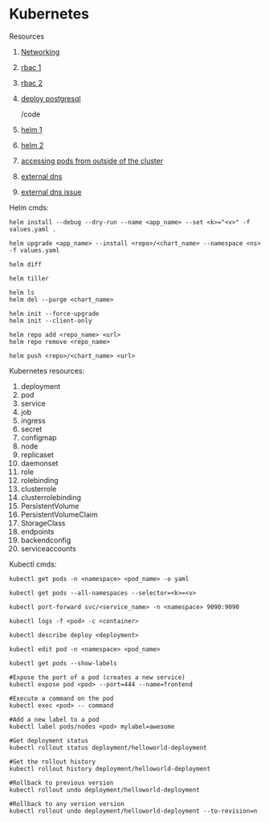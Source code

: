# Kubernetes

Resources

1. [Networking](https://sookocheff.com/post/kubernetes/understanding-kubernetes-networking-model/)
2. [rbac 1](https://medium.com/@lestrrat/configuring-rbac-for-your-kubernetes-service-accounts-c348b64eb242)
3. [rbac 2](https://medium.com/uptime-99/making-sense-of-kubernetes-rbac-and-iam-roles-on-gke-914131b01922)
4. [deploy postgresql](https://severalnines.com/blog/using-kubernetes-deploy-postgresql)

    /code

5. [helm 1](https://www.nclouds.com/blog/simplify-kubernetes-deployments-with-helm-part-1/)
6. [helm 2](https://www.nclouds.com/blog/simplify-kubernetes-deployments-helm-part-2/)
7. [accessing pods from outside of the cluster](http://alesnosek.com/blog/2017/02/14/accessing-kubernetes-pods-from-outside-of-the-cluster/)
8. [external dns](https://medium.com/@marekbartik/google-kubernetes-engine-with-external-dns-on-cloudflare-provider-24beb2a6b8fc)
9. [external dns issue](https://github.com/kubernetes-incubator/external-dns/issues/262)

Helm cmds:

    helm install --debug --dry-run --name <app_name> --set <k>="<v>" -f values.yaml .
    
    helm upgrade <app_name> --install <repo>/<chart_name> --namespace <ns> -f values.yaml
    
    helm diff
    
    helm tiller
    
    helm ls
    helm del --purge <chart_name>
    
    helm init --force-upgrade
    helm init --client-only
    
    helm repo add <repo_name> <url>
    helm repo remove <repo_name>
    
    helm push <repo>/<chart_name> <url>

Kubernetes resources:

1. deployment
2. pod
3. service
4. job
5. ingress
6. secret
7. configmap
8. node
9. replicaset
10. daemonset
11. role
12. rolebinding
13. clusterrole
14. clusterrolebinding
15. PersistentVolume
16. PersistentVolumeClaim
17. StorageClass
18. endpoints
19. backendconfig
20. serviceaccounts

Kubectl cmds:

    kubectl get pods -n <namespace> <pod_name> -o yaml
    
    kubectl get pods --all-namespaces --selector=<k>=<v>
    
    kubectl port-forward svc/<service_name> -n <namespace> 9090:9090
    
    kubectl logs -f <pod> -c <container>
    
    kubectl describe deploy <deployment>
    
    kubectl edit pod -n <namespace> <pod_name>
    
    kubectl get pods --show-labels
    
    #Expose the port of a pod (creates a new service)
    kubectl expose pod <pod> --port=444 --name=frontend            
    
    #Execute a command on the pod
    kubectl exec <pod> -- command
    
    #Add a new label to a pod
    kubectl label pods/nodes <pod> mylabel=awesome  
    
    #Get deployment status
    kubectl rollout status deployment/helloworld-deployment     
    
    #Get the rollout history
    kubectl rollout history deployment/helloworld-deployment      
    
    #Rollback to previous version
    kubectl rollout undo deployment/helloworld-deployment  
    
    #Rollback to any version version       
    kubectl rollout undo deployment/helloworld-deployment --to-revision=n